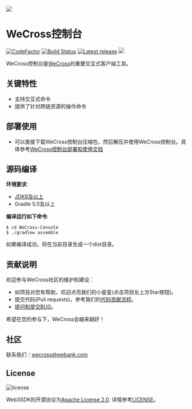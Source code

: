 ![](docs/images/menu_logo_wecross.svg)

# WeCross控制台
[![CodeFactor](https://www.codefactor.io/repository/github/webankfintech/WeCross-Console/badge)](https://www.codefactor.io/repository/github/webankfintech/WeCross--Console) [![Build Status](https://travis-ci.org/WeBankFinTech/WeCross-Console.svg?branch=dev)](https://travis-ci.org/WeBankFinTech/WeCross-Console) [![Latest release](https://img.shields.io/github/release/WeBankFinTech/WeCross-Console.svg)](https://github.com/WeBankFinTech/WeCross-Console/releases/latest)
![](https://img.shields.io/github/license/WeBankFinTech/WeCross) 

WeCross控制台是[WeCross](https://github.com/WeBankFinTech/WeCross)的重要交互式客户端工具。

## 关键特性

- 支持交互式命令
- 提供了针对跨链资源的操作命令

## 部署使用

* 可以直接下载WeCross控制台压缩包，然后解压并使用WeCross控制台。具体参考[WeCross控制台部署和使用文档](https://wecross.readthedocs.io/zh_CN/latest/docs/tutorial/setup.html#id5)

## 源码编译

**环境要求**:

  - [JDK8及以上](https://fisco-bcos-documentation.readthedocs.io/zh_CN/latest/docs/sdk/sdk.html#id1)
  - Gradle 5.0及以上

**编译运行如下命令**:

```shell
$ cd WeCross-Console
$ ./gradlew assemble
```
如果编译成功，将在当前目录生成一个dist目录。

## 贡献说明

欢迎参与WeCross社区的维护和建设：

- 如项目对您有帮助，欢迎点亮我们的小星星(点击项目左上方Star按钮)。
- 提交代码(Pull requests)，参考我们的[代码贡献流程](CONTRIBUTING.md)。
- [提问和提交BUG](https://github.com/WeBankFinTech/WeCross-Console/issues/new)。

希望在您的参与下，WeCross会越来越好！

## 社区
联系我们：wecross@webank.com

## License

![license](http://img.shields.io/badge/license-Apache%20v2-blue.svg)

Web3SDK的开源协议为[Apache License 2.0](http://www.apache.org/licenses/). 详情参考[LICENSE](./LICENSE)。
